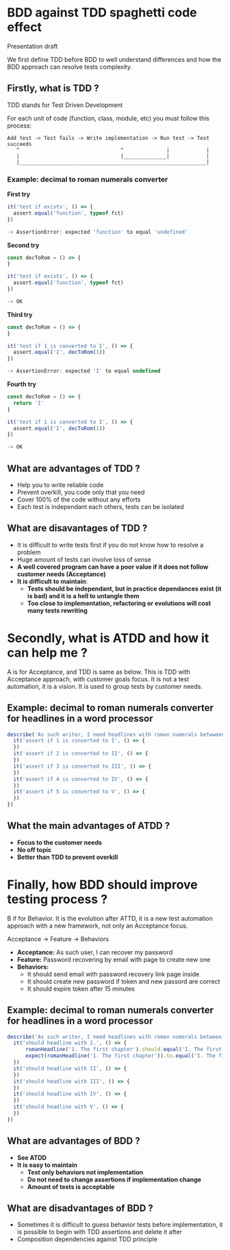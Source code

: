 # BDD against TDD spaghetti code effect

Presentation draft

We first define TDD before BDD to well understand differences and how the BDD approach can resolve tests complexity.

## Firstly, what is TDD ?

TDD stands for Test Driven Development

For each unit of code (function, class, module, etc) you must follow this process:

```
Add test -> Test fails -> Write implementation -> Run test -> Test succeeds
   ^                                 ^              |            |
   |                                 |______________|            |
   |_____________________________________________________________|
```

### Example: decimal to roman numerals converter

__First try__

```javascript
it('test if exists', () => {
  assert.equal('function', typeof fct)
})

-> AssertionError: expected 'function' to equal 'undefined'
```

__Second try__

```javascript
const decToRom = () => {
}

it('test if exists', () => {
  assert.equal('function', typeof fct)
})

-> OK
```

__Third try__

```javascript
const decToRom = () => {
}

it('test if 1 is converted to I', () => {
  assert.equal('I', decToRom(1))
})

-> AssertionError: expected 'I' to equal undefined
```

__Fourth try__

```javascript
const decToRom = () => {
  return 'I'
}

it('test if 1 is converted to I', () => {
  assert.equal('I', decToRom(1))
})

-> OK
```

## What are advantages of TDD ?

* Help you to write reliable code
* Prevent overkill, you code only that you need
* Cover 100% of the code without any efforts
* Each test is independant each others, tests can be isolated

## What are disavantages of TDD ?

* It is difficult to write tests first if you do not know how to resolve a problem
* Huge amount of tests can involve loss of sense
* __A well covered program can have a poor value if it does not follow customer needs (Acceptance)__
* __It is difficult to maintain__:
    * __Tests should be independant, but in practice dependances exist (it is bad) and it is a hell to untangle them__
    * __Too close to implementation, refactoring or evolutions will cost many tests rewriting__

# Secondly, what is ATDD and how it can help me ?

A is for Acceptance, and TDD is same as below.
This is TDD with Acceptance approach, with customer goals focus.
It is not a test automation, it is a vision.
It is used to group tests by customer needs.

## Example: decimal to roman numerals converter for headlines in a word processor

```javascript
describe('As such writer, I need headlines with roman numerals betwween 1 and 5', () => {
  it('assert if 1 is converted to I', () => {
  })
  it('assert if 2 is converted to II', () => {
  })
  it('assert if 3 is converted to III', () => {
  })
  it('assert if 4 is converted to IV', () => {
  })
  it('assert if 5 is converted to V', () => {
  })
})
```

## What the main advantages of ATDD ?

* __Focus to the customer needs__
* __No off topic__
* __Better than TDD to prevent overkill__

# Finally, how BDD should improve testing process ?

B if for Behavior.
It is the evolution after ATTD, it is a new test automation approach with a new framework, not only an Acceptance focus.

Acceptance -> Feature -> Behaviors

* __Acceptance:__ As such user, I can recover my password
* __Feature:__ Password recovering by email with page to create new one
* __Behaviors:__ 
    * It should send email with password recovery link page inside
    * It should create new password if token and new passord are correct
    * It should expire token after 15 minutes

## Example: decimal to roman numerals converter for headlines in a word processor

```javascript
describe('As such writer, I need headlines with roman numerals between 1 and 5', () => {
  it('should headline with I.', () => {
      romanHeadline('1. The first chapter').should.equal('I. The first chapter')
      expect(romanHeadline('1. The first chapter')).to.equal('I. The first chapter')
  })
  it('should headline with II', () => {
  })
  it('should headline with III', () => {
  })
  it('should headline with IV', () => {
  })
  it('should headline with V', () => {
  })
})
```

## What are advantages of BDD ?

* __See ATDD__
* __It is easy to maintain__
  * __Test only behaviors not implementation__
  * __Do not need to change assertions if implementation change__
  * __Amount of tests is acceptable__

## What are disadvantages of BDD ?

* Sometimes it is difficult to guess behavior tests before implementation, 
  it is possible to begin with TDD assertions and delete it after
* Composition dependencies against TDD principle
